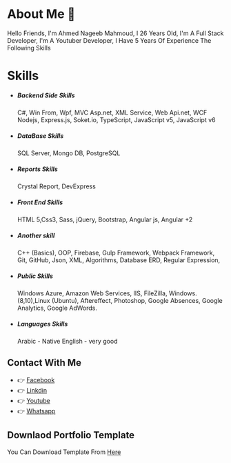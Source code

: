 # About Me 🐼
Hello Friends, I'm Ahmed Nageeb Mahmoud, I 26 Years Old, I'm A Full Stack Developer, I'm A Youtuber Developer, I Have 5 Years Of Experience The Following Skills

# Skills
- ##### Backend Side Skills
    C#, Win From, Wpf, MVC Asp.net, XML Service, Web Api.net, WCF
    Nodejs, Express.js, Soket.io, TypeScript, JavaScript v5, JavaScript v6

- ##### DataBase Skills
    SQL Server, Mongo DB, PostgreSQL

- ##### Reports Skills
    Crystal Report, DevExpress

- ##### Front End Skills 
    HTML 5,Css3, Sass, jQuery, Bootstrap, Angular js, Angular +2

- ##### Another skill 
    C++ (Basics), OOP, Firebase, Gulp Framework, Webpack Framework, Git, GitHub, Json, XML, Algorithms, Database ERD, Regular Expression,

- ##### Public Skills 
    Windows Azure, Amazon Web Services, IIS, FileZilla, Windows. (8,10),Linux (Ubuntu), Aftereffect, Photoshop, Google Absences, Google Analytics, Google AdWords.

- ##### Languages Skills 
    Arabic - Native
    English - very good



## Contact With Me 
- 👉 [Facebook](https://www.facebook.com/PROG.SEZER/)
- 👉 [Linkdin](https://www.linkedin.com/in/ahmednageebmahmoud/)
- 👉 [Youtube](https://www.youtube.com/channel/UC3lc5Iq2e434-acPZS47qDA)
- 👉 [Whatsapp](https://api.whatsapp.com/send/?phone=201025249400&text&app_absent=Hello%20Ahmed%20Nageeb)

## Downlaod Portfolio Template
You Can Download Template From [Here](https://bootstrapmade.com/free-html-bootstrap-template-my-resume/download/)
